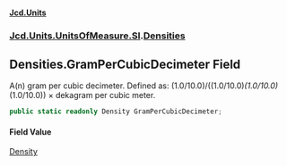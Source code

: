 #### [Jcd.Units](index.md 'index')
### [Jcd.Units.UnitsOfMeasure.SI](Jcd.Units.UnitsOfMeasure.SI.md 'Jcd.Units.UnitsOfMeasure.SI').[Densities](Densities.md 'Jcd.Units.UnitsOfMeasure.SI.Densities')

## Densities.GramPerCubicDecimeter Field

A(n) gram per cubic decimeter. Defined as: (1.0/10.0)/((1.0/10.0)*(1.0/10.0)*(1.0/10.0)) × dekagram per cubic meter.

```csharp
public static readonly Density GramPerCubicDecimeter;
```

#### Field Value
[Density](Density.md 'Jcd.Units.UnitTypes.Density')